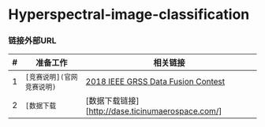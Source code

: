 # Hyperspectral-image-classification
### 链接外部URL

|#|准备工作|相关链接|
|---|----|-----|
|1|`[竞赛说明](官网竞赛说明)`|[2018 IEEE GRSS Data Fusion Contest](http://blog.csdn.net/guodongxiaren "悬停显示")|
|2|`[数据下载 `|[数据下载链接][http://dase.ticinumaerospace.com/] |
